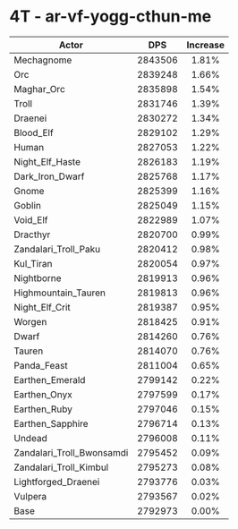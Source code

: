 # 4T - ar-vf-yogg-cthun-me
| Actor | DPS | Increase |
|---|:---:|:---:|
|Mechagnome|2843506|1.81%|
|Orc|2839248|1.66%|
|Maghar_Orc|2835898|1.54%|
|Troll|2831746|1.39%|
|Draenei|2830272|1.34%|
|Blood_Elf|2829102|1.29%|
|Human|2827053|1.22%|
|Night_Elf_Haste|2826183|1.19%|
|Dark_Iron_Dwarf|2825768|1.17%|
|Gnome|2825399|1.16%|
|Goblin|2825049|1.15%|
|Void_Elf|2822989|1.07%|
|Dracthyr|2820700|0.99%|
|Zandalari_Troll_Paku|2820412|0.98%|
|Kul_Tiran|2820054|0.97%|
|Nightborne|2819913|0.96%|
|Highmountain_Tauren|2819813|0.96%|
|Night_Elf_Crit|2819387|0.95%|
|Worgen|2818425|0.91%|
|Dwarf|2814260|0.76%|
|Tauren|2814070|0.76%|
|Panda_Feast|2811004|0.65%|
|Earthen_Emerald|2799142|0.22%|
|Earthen_Onyx|2797599|0.17%|
|Earthen_Ruby|2797046|0.15%|
|Earthen_Sapphire|2796714|0.13%|
|Undead|2796008|0.11%|
|Zandalari_Troll_Bwonsamdi|2795452|0.09%|
|Zandalari_Troll_Kimbul|2795273|0.08%|
|Lightforged_Draenei|2793776|0.03%|
|Vulpera|2793567|0.02%|
|Base|2792973|0.00%|
